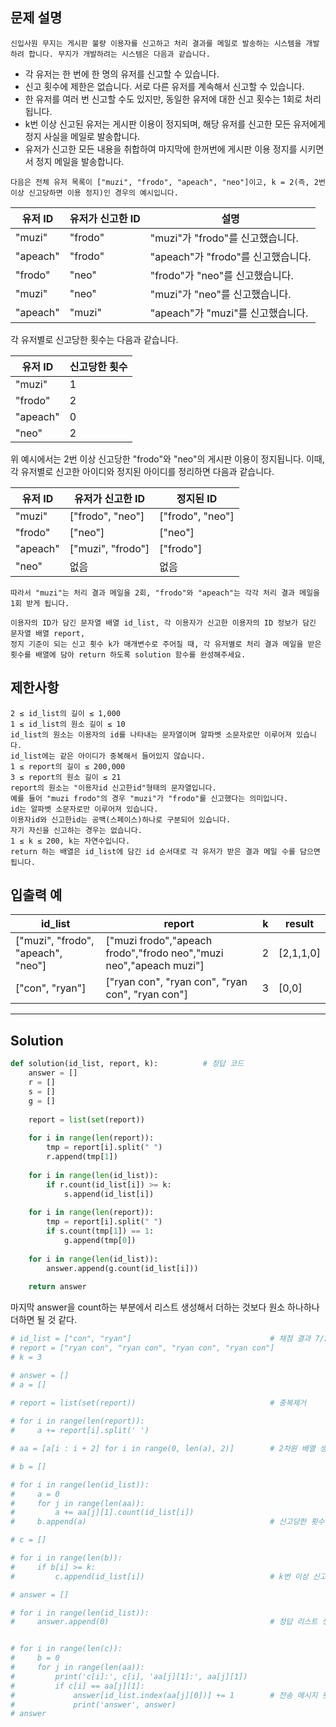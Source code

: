 ## 문제 설명
```
신입사원 무지는 게시판 불량 이용자를 신고하고 처리 결과를 메일로 발송하는 시스템을 개발하려 합니다. 무지가 개발하려는 시스템은 다음과 같습니다.
```

- 각 유저는 한 번에 한 명의 유저를 신고할 수 있습니다.
- 신고 횟수에 제한은 없습니다. 서로 다른 유저를 계속해서 신고할 수 있습니다.
- 한 유저를 여러 번 신고할 수도 있지만, 동일한 유저에 대한 신고 횟수는 1회로 처리됩니다.
- k번 이상 신고된 유저는 게시판 이용이 정지되며, 해당 유저를 신고한 모든 유저에게 정지 사실을 메일로 발송합니다.
- 유저가 신고한 모든 내용을 취합하여 마지막에 한꺼번에 게시판 이용 정지를 시키면서 정지 메일을 발송합니다.

```
다음은 전체 유저 목록이 ["muzi", "frodo", "apeach", "neo"]이고, k = 2(즉, 2번 이상 신고당하면 이용 정지)인 경우의 예시입니다.
```

| 유저 ID |	유저가 신고한 ID |	설명 |
| --- | --- | --- |
| "muzi" |	"frodo" |	"muzi"가 "frodo"를 신고했습니다. |
| "apeach" |	"frodo" |	"apeach"가 "frodo"를 신고했습니다. |
| "frodo" |	"neo" |	"frodo"가 "neo"를 신고했습니다. |
| "muzi" |	"neo" |	"muzi"가 "neo"를 신고했습니다. |
| "apeach" |	"muzi" |	"apeach"가 "muzi"를 신고했습니다. |

각 유저별로 신고당한 횟수는 다음과 같습니다.

| 유저 ID |	신고당한 횟수 |
| --- | --- |
| "muzi" |	1 |
| "frodo" |	2 |
| "apeach" |	0 |
| "neo" |	2 |

위 예시에서는 2번 이상 신고당한 "frodo"와 "neo"의 게시판 이용이 정지됩니다. 이때, 각 유저별로 신고한 아이디와 정지된 아이디를 정리하면 다음과 같습니다.

| 유저 ID |	유저가 신고한 ID	| 정지된 ID |
| --- | --- | --- |
| "muzi" |	["frodo", "neo"] |	["frodo", "neo"] |
| "frodo" |	["neo"] |	["neo"] |
| "apeach" |	["muzi", "frodo"] |	["frodo"] |
| "neo" |	없음	| 없음 |

```
따라서 "muzi"는 처리 결과 메일을 2회, "frodo"와 "apeach"는 각각 처리 결과 메일을 1회 받게 됩니다.

이용자의 ID가 담긴 문자열 배열 id_list, 각 이용자가 신고한 이용자의 ID 정보가 담긴 문자열 배열 report,
정지 기준이 되는 신고 횟수 k가 매개변수로 주어질 때, 각 유저별로 처리 결과 메일을 받은 횟수를 배열에 담아 return 하도록 solution 함수를 완성해주세요.
```

## 제한사항

```
2 ≤ id_list의 길이 ≤ 1,000
1 ≤ id_list의 원소 길이 ≤ 10
id_list의 원소는 이용자의 id를 나타내는 문자열이며 알파벳 소문자로만 이루어져 있습니다.
id_list에는 같은 아이디가 중복해서 들어있지 않습니다.
1 ≤ report의 길이 ≤ 200,000
3 ≤ report의 원소 길이 ≤ 21
report의 원소는 "이용자id 신고한id"형태의 문자열입니다.
예를 들어 "muzi frodo"의 경우 "muzi"가 "frodo"를 신고했다는 의미입니다.
id는 알파벳 소문자로만 이루어져 있습니다.
이용자id와 신고한id는 공백(스페이스)하나로 구분되어 있습니다.
자기 자신을 신고하는 경우는 없습니다.
1 ≤ k ≤ 200, k는 자연수입니다.
return 하는 배열은 id_list에 담긴 id 순서대로 각 유저가 받은 결과 메일 수를 담으면 됩니다.
```

## 입출력 예

| id_list |	report |	k |	result |
| --- | --- | --- | --- |
| ["muzi", "frodo", "apeach", "neo"] |	["muzi frodo","apeach frodo","frodo neo","muzi neo","apeach muzi"]	| 2	| [2,1,1,0] |
| ["con", "ryan"] |	["ryan con", "ryan con", "ryan con", "ryan con"]	| 3	| [0,0] |

---

## Solution

```py
def solution(id_list, report, k):          # 정답 코드
    answer = []
    r = []
    s = []
    g = []
    
    report = list(set(report))
    
    for i in range(len(report)):
        tmp = report[i].split(" ")
        r.append(tmp[1])
    
    for i in range(len(id_list)):
        if r.count(id_list[i]) >= k:
            s.append(id_list[i])
        
    for i in range(len(report)):
        tmp = report[i].split(" ")
        if s.count(tmp[1]) == 1:
            g.append(tmp[0])
            
    for i in range(len(id_list)):
        answer.append(g.count(id_list[i]))
        
    return answer
```

마지막 answer을 count하는 부분에서 리스트 생성해서 더하는 것보다 원소 하나하나 더하면 될 것 같다.

```py
# id_list = ["con", "ryan"]                               # 채점 결과 7/24(29.2점) + 시간 초과
# report = ["ryan con", "ryan con", "ryan con", "ryan con"]
# k = 3

# answer = []
# a = []

# report = list(set(report))                              # 중복제거
    
# for i in range(len(report)):
#     a += report[i].split(' ')

# aa = [a[i : i + 2] for i in range(0, len(a), 2)]        # 2차원 배열 생성

# b = []

# for i in range(len(id_list)):
#     a = 0
#     for j in range(len(aa)):
#         a += aa[j][1].count(id_list[i])
#     b.append(a)                                         # 신고당한 횟수

# c = []

# for i in range(len(b)):
#     if b[i] >= k:
#         c.append(id_list[i])                            # k번 이상 신고당한 캐릭터

# answer = []

# for i in range(len(id_list)):
#     answer.append(0)                                    # 정답 리스트 생성 


# for i in range(len(c)):
#     b = 0
#     for j in range(len(aa)):
#         print('c[i]:', c[i], 'aa[j][1]:', aa[j][1])
#         if c[i] == aa[j][1]:
#             answer[id_list.index(aa[j][0])] += 1        # 전송 메시지 횟수 더하기 
#             print('answer', answer)  
# answer                                                                     
```
